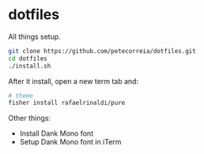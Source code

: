 # dotfiles

All things setup.

```bash
git clone https://github.com/petecorreia/dotfiles.git
cd dotfiles
./install.sh
```

After it install, open a new term tab and:

```bash
# theme
fisher install rafaelrinaldi/pure
```

Other things:

-   Install Dank Mono font
-   Setup Dank Mono font in iTerm
